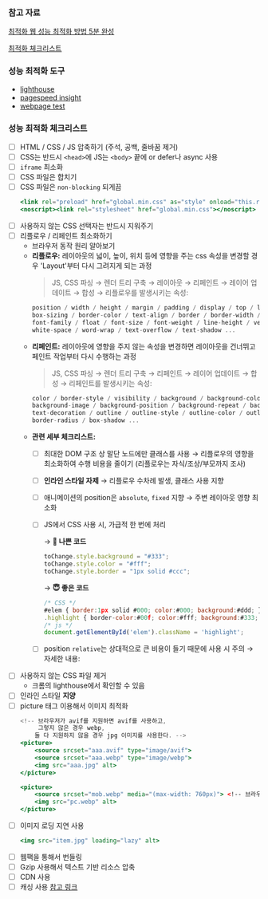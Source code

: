 ### 참고 자료

[최적화 웹 성능 최적화 방법 5분 완성](https://velog.io/@hsecode/최적화-웹-성능-최적화-방법-5분-완성)

[최적화 체크리스트](https://github.com/parksb/Front-End-Performance-Checklist)

### 성능 최적화 도구

- [lighthouse](https://developer.chrome.com/docs/lighthouse/overview/)
- [pagespeed insight](https://pagespeed.web.dev/?utm_source=psi&utm_medium=redirect&hl=ko)
- [webpage test](http://catchpoint.com/webpagetest)

### 성능 최적화 체크리스트

- [ ] HTML / CSS / JS 압축하기 (주석, 공백, 줄바꿈 제거)
- [ ] CSS는 반드시 `<head>`에 JS는 `<body>` 끝에 or defer나 async 사용
- [ ] `iframe` 최소화
- [ ] CSS 파일은 합치기
- [ ] CSS 파일은 `non-blocking` 되게끔
  ```jsx
  <link rel="preload" href="global.min.css" as="style" onload="this.rel='stylesheet'">
  <noscript><link rel="stylesheet" href="global.min.css"></noscript>
  ```
- [ ] 사용하지 않는 CSS 선택자는 반드시 지워주기
- [ ] 리플로우 / 리페인트 최소화하기
  - 브라우저 동작 원리 알아보기
  - **리플로우:**
    레이아웃의 넓이, 높이, 위치 등에 영향을 주는 css 속성을 변경할 경우 'Layout'부터 다시 그려지게 되는 과정
    > JS, CSS 파싱 → 렌더 트리 구축 → 레이아웃 → 리페인트 → 레이어 업데이트 → 합성
    → 리플로우를 발생시키는 속성:
    ```jsx
    position / width / height / margin / padding / display / top / left / right / bottom /
    box-sizing / border-color / text-align / border / border-width /
    font-family / float / font-size / font-weight / line-height / vertical-align /
    white-space / word-wrap / text-overflow / text-shadow ...
    ```
  - **리페인트:**
    레이아웃에 영향을 주지 않는 속성을 변경하면 레이아웃을 건너뛰고 페인트 작업부터 다시 수행하는 과정
    > JS, CSS 파싱 → 렌더 트리 구축 → 리페인트 → 레이어 업데이트 → 합성
    → 리페인트를 발생시키는 속성:
    ```jsx
    color / border-style / visibility / background / background-color /
    background-image / background-position / background-repeat / background-size /
    text-decoration / outline / outline-style / outline-color / outline-width /
    border-radius / box-shadow ...
    ```
  - **관련 세부 체크리스트:**
    - [ ] 최대한 DOM 구조 상 말단 노드에만 클래스를 사용
      → 리플로우의 영향을 최소화하여 수행 비용을 줄이기 (리플로우는 자식/조상/부모까지 조사)
    - [ ] **인라인 스타일 자제**
      → 리플로우 수차례 발생, 클래스 사용 지향
    - [ ] 애니메이션의 position은 `absolute`, `fixed` 지향
      → 주변 레이아웃 영향 최소화
    - [ ] JS에서 CSS 사용 시, 가급적 한 번에 처리
      
      → **👿 나쁜 코드**
      ```jsx
      toChange.style.background = "#333";
      toChange.style.color = "#fff";
      toChange.style.border = "1px solid #ccc";
      ```
      → **😇 좋은 코드**
      ```jsx
      /* CSS */
      #elem { border:1px solid #000; color:#000; background:#ddd; }
      .highlight { border-color:#00f; color:#fff; background:#333; }
      /* js */
      document.getElementById('elem').className = 'highlight';
      ```
    - [ ] position `relative`는 상대적으로 큰 비용이 들기 때문에 사용 시 주의
      → 자세한 내용:
      [](https://lists.w3.org/Archives/Public/public-html-ig-ko/2011Sep/att-0031/Reflow_____________________________Tip.pdf)
- [ ] 사용하지 않는 CSS 파일 제거
  - 크롬의 lighthouse에서 확인할 수 있음
- [ ] 인라인 스타일 **지양**
- [ ] picture 태그 이용해서 이미지 최적화
  ```jsx
  <!-- 브라우저가 avif를 지원하면 avif를 사용하고,
       그렇지 않은 경우 webp,
      둘 다 지원하지 않을 경우 jpg 이미지를 사용한다. -->
  <picture>
      <source srcset="aaa.avif" type="image/avif">
      <source srcset="aaa.webp" type="image/webp">
      <img src="aaa.jpg" alt>
  </picture>
  ```
  ```jsx
  <picture>
      <source srcset="mob.webp" media="(max-width: 760px)"> <!-- 브라우저의 넓이가 760px 이하일때 mob.webp 이미지 출력-->
      <img src="pc.webp" alt>
  </picture>
  ```
- [ ] 이미지 로딩 지연 사용
  ```jsx
  <img src="item.jpg" loading="lazy" alt>
  ```
- [ ] 웹팩을 통해서 번들링
- [ ] Gzip 사용해서 텍스트 기반 리소스 압축
- [ ] CDN 사용
- [ ] 캐싱 사용
  [참고 링크](https://hahahoho5915.tistory.com/33)
